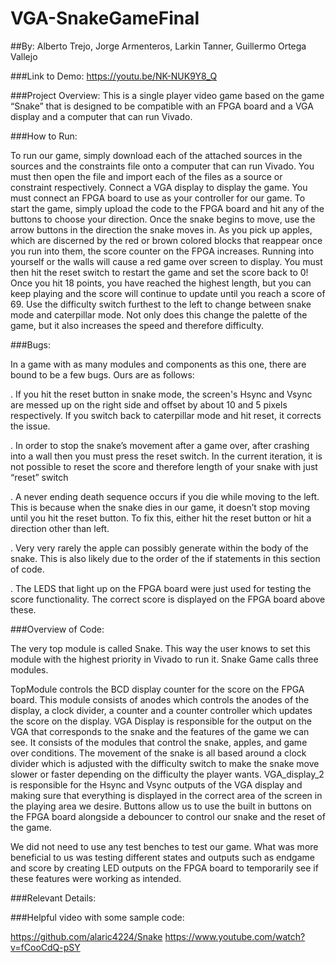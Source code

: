 # VGA-SnakeGameFinal
##By: Alberto Trejo, Jorge Armenteros, Larkin Tanner, Guillermo Ortega Vallejo

###Link to Demo: 
https://youtu.be/NK-NUK9Y8_Q 

###Project Overview: 
This is a single player video game based on the game “Snake” that is designed to be compatible with an FPGA board and a VGA display and a computer that can run Vivado.

###How to Run:

To run our game, simply download each of the attached sources in the sources and the constraints file onto a computer that can run Vivado. You must then open the file and import each of the files as a source or constraint respectively. Connect a VGA display to display the game. You must connect an FPGA board to use as your controller for our game. To start the game, simply upload the code to the FPGA board and hit any of the buttons to choose your direction. Once the snake begins to move, use the arrow buttons in the direction the snake moves in. As you pick up apples, which are discerned by the red or brown colored blocks that reappear once you run into them, the score counter on the FPGA increases. Running into yourself or the walls will cause a red game over screen to display. You must then hit the reset switch to restart the game and set the score back to 0! Once you hit 18 points, you have reached the highest length, but you can keep playing and the score will continue to update until you reach a score of 69. Use the difficulty switch furthest to the left to change between snake mode and caterpillar mode. Not only does this change the palette of the game, but it also increases the speed and therefore difficulty. 


###Bugs:

In a game with as many modules and components as this one, there are bound to be a few bugs. Ours are as follows:

. If you hit the reset button in snake mode, the screen's Hsync and Vsync are messed up on the right side and offset by about 10 and 5 pixels respectively. If you switch back to caterpillar mode and hit reset, it corrects the issue. 

. In order to stop the snake’s movement after a game over, after crashing into a wall  then you must press the reset switch. In the current iteration, it is not possible to reset the score and therefore length of your snake with just “reset” switch

. A never ending death sequence occurs if you die while moving to the left. This is because when the snake dies in our game, it doesn’t stop moving until you hit the reset button. To fix this, either hit the reset button or hit a direction other than left.

. Very very rarely the apple can possibly generate within the body of the snake. This is also likely due to the order of the if statements in this section of code.

. The LEDS that light up on the FPGA board were just used for testing the score functionality. The correct score is displayed on the FPGA board above these.

###Overview of Code:

The very top module is called Snake. This way the user knows to set this module with the highest priority in Vivado to run it. Snake Game calls three modules.
 
TopModule controls the BCD display counter for the score on the FPGA board. This module consists of anodes which controls the anodes of the display, a clock divider, a counter and a counter controller which updates the score on the display. 
VGA Display  is responsible for the output on the VGA that corresponds to the snake and the features of the game we can see. It consists of the modules that control the snake, apples, and game over conditions. The movement of the snake is all based around a clock divider which is adjusted with the difficulty switch to make the snake move slower or faster depending on the difficulty the player wants. 
VGA_display_2 is responsible for the Hsync and Vsync outputs of the VGA display and making sure that everything is displayed in the correct area of the screen in the playing area we desire. 
Buttons allow us to use the built in buttons on the FPGA board alongside a debouncer to control our snake and the reset of the game.

We did not need to use any test benches to test our game. What was more beneficial to us was testing different states and outputs such as endgame and score by creating LED outputs on the FPGA board to temporarily see if these features were working as intended.  

###Relevant Details:

###Helpful video with some sample code:

https://github.com/alaric4224/Snake 
https://www.youtube.com/watch?v=fCooCdQ-pSY
